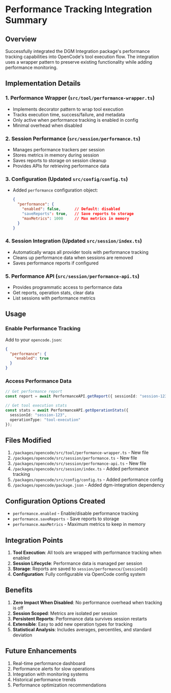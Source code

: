 # Performance Tracking Integration Summary

## Overview

Successfully integrated the DGM Integration package's performance tracking capabilities into OpenCode's tool execution flow. The integration uses a wrapper pattern to preserve existing functionality while adding performance monitoring.

## Implementation Details

### 1. **Performance Wrapper** (`src/tool/performance-wrapper.ts`)
- Implements decorator pattern to wrap tool execution
- Tracks execution time, success/failure, and metadata
- Only active when performance tracking is enabled in config
- Minimal overhead when disabled

### 2. **Session Performance** (`src/session/performance.ts`)
- Manages performance trackers per session
- Stores metrics in memory during session
- Saves reports to storage on session cleanup
- Provides APIs for retrieving performance data

### 3. **Configuration** (Updated `src/config/config.ts`)
- Added `performance` configuration object:
  ```json
  {
    "performance": {
      "enabled": false,      // Default: disabled
      "saveReports": true,   // Save reports to storage
      "maxMetrics": 1000     // Max metrics in memory
    }
  }
  ```

### 4. **Session Integration** (Updated `src/session/index.ts`)
- Automatically wraps all provider tools with performance tracking
- Cleans up performance data when sessions are removed
- Saves performance reports if configured

### 5. **Performance API** (`src/session/performance-api.ts`)
- Provides programmatic access to performance data
- Get reports, operation stats, clear data
- List sessions with performance metrics

## Usage

### Enable Performance Tracking

Add to your `opencode.json`:
```json
{
  "performance": {
    "enabled": true
  }
}
```

### Access Performance Data

```typescript
// Get performance report
const report = await PerformanceAPI.getReport({ sessionId: "session-123" });

// Get tool execution stats
const stats = await PerformanceAPI.getOperationStats({
  sessionId: "session-123",
  operationType: "tool-execution"
});
```

## Files Modified

1. `/packages/opencode/src/tool/performance-wrapper.ts` - New file
2. `/packages/opencode/src/session/performance.ts` - New file
3. `/packages/opencode/src/session/performance-api.ts` - New file
4. `/packages/opencode/src/session/index.ts` - Added performance tracking
5. `/packages/opencode/src/config/config.ts` - Added performance config
6. `/packages/opencode/package.json` - Added dgm-integration dependency

## Configuration Options Created

- `performance.enabled` - Enable/disable performance tracking
- `performance.saveReports` - Save reports to storage
- `performance.maxMetrics` - Maximum metrics to keep in memory

## Integration Points

1. **Tool Execution**: All tools are wrapped with performance tracking when enabled
2. **Session Lifecycle**: Performance data is managed per session
3. **Storage**: Reports are saved to `session/performance/{sessionId}`
4. **Configuration**: Fully configurable via OpenCode config system

## Benefits

1. **Zero Impact When Disabled**: No performance overhead when tracking is off
2. **Session Scoped**: Metrics are isolated per session
3. **Persistent Reports**: Performance data survives session restarts
4. **Extensible**: Easy to add new operation types for tracking
5. **Statistical Analysis**: Includes averages, percentiles, and standard deviation

## Future Enhancements

1. Real-time performance dashboard
2. Performance alerts for slow operations
3. Integration with monitoring systems
4. Historical performance trends
5. Performance optimization recommendations